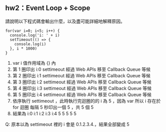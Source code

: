 ## hw2：Event Loop + Scope

請說明以下程式碼會輸出什麼，以及盡可能詳細地解釋原因。

```
for(var i=0; i<5; i++) {
  console.log('i: ' + i)
  setTimeout(() => {
    console.log(i)
  }, i * 1000)
}
```
1. var i 值作用域為 {} 內
2. 第 1 圈印出 i:0
settimeout 經過 Web APIs 移至 Callback Queue 等候
3. 第 2 圈印出 i:1
settimeout 經過 Web APIs 移至 Callback Queue 等候
4. 第 3 圈印出 i:2
settimeout 經過 Web APIs 移至 Callback Queue 等候
5. 第 4 圈印出 i:3
settimeout 經過 Web APIs 移至 Callback Queue 等候
6. 第 5 圈印出 i:4
settimeout 經過 Web APIs 移至 Callback Queue 等候
7. 依序執行 settimeout ，此時執行完迴圈的的 i 為 5 ，因為 var 所以 i 存在於 for 迴圈
每隔 5 秒印出一個 5 ，共 5 個 5
8. 結果為 
i:0
i:1
i:2
i:3
i:4
5
5
5
5
5


Q: 原本以為 settimeout 裡的 i 會是 0.1.2.3.4.，結果全部變成 5